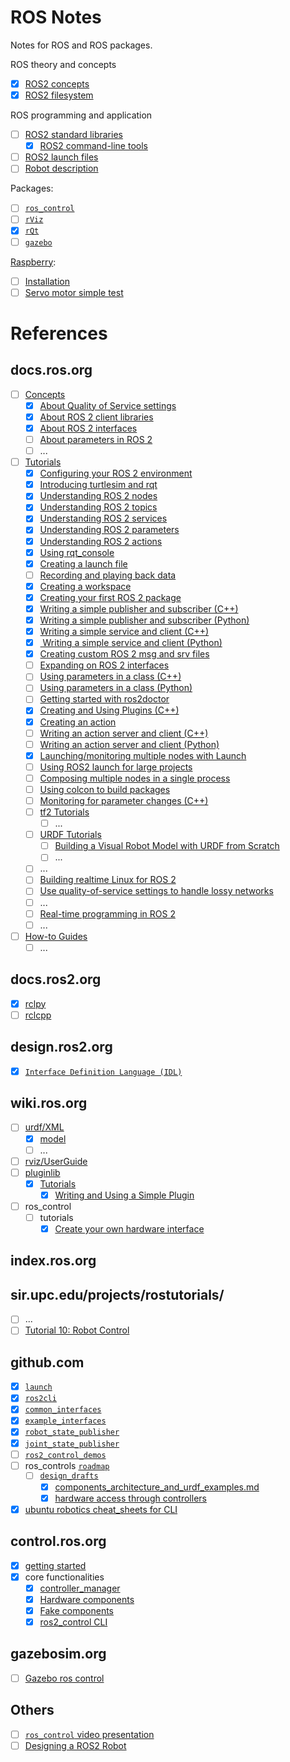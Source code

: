 # ROS Notes
Notes for ROS and ROS packages.

ROS theory and concepts
- [x] [ROS2 concepts](ROS2_concepts.md)
- [x] [ROS2 filesystem](ROS2_filesystem.md)

ROS programming and application
- [ ] [ROS2 standard libraries](Standard_Libraries)
  - [x] [ROS2 command-line tools](Standard_Libraries/ros2cli.md)
- [ ] [ROS2 launch files](launch.md) 
- [ ] [Robot description](Robot_description)

Packages:
- [ ] [`ros_control`](ROS_control)
- [ ] [`rViz`](rViz)
- [x] [`rQt`](rQt)
- [ ] [`gazebo`](gazebo)

[Raspberry](Raspberry):
- [ ] [Installation](Raspberry/installation.md)
- [ ] [Servo motor simple test](Raspberry/Rpi_servo.md)

# References
## docs.ros.org
- [ ] [Concepts](https://docs.ros.org/en/galactic/Concepts/)
  - [x] [About Quality of Service settings](https://docs.ros.org/en/galactic/Concepts/About-Quality-of-Service-Settings.html)
  - [x] [About ROS 2 client libraries](https://docs.ros.org/en/galactic/Concepts/About-ROS-2-Client-Libraries.html)
  - [x] [About ROS 2 interfaces](https://docs.ros.org/en/galactic/Concepts/About-ROS-Interfaces.html)
  - [ ] [About parameters in ROS 2](https://docs.ros.org/en/galactic/Concepts/About-ROS-2-Parameters.html)
  - [ ] ...
- [ ] [Tutorials](https://docs.ros.org/en/galactic/Tutorials.html)
  - [x] [Configuring your ROS 2 environment](https://docs.ros.org/en/galactic/Tutorials/Configuring-ROS2-Environment.html)
  - [x] [Introducing turtlesim and rqt](https://docs.ros.org/en/galactic/Tutorials/Turtlesim/Introducing-Turtlesim.html)
  - [x] [Understanding ROS 2 nodes](https://docs.ros.org/en/galactic/Tutorials/Understanding-ROS2-Nodes.html)
  - [x] [Understanding ROS 2 topics](https://docs.ros.org/en/galactic/Tutorials/Topics/Understanding-ROS2-Topics.html)
  - [x] [Understanding ROS 2 services](https://docs.ros.org/en/galactic/Tutorials/Services/Understanding-ROS2-Services.html)
  - [x] [Understanding ROS 2 parameters](https://docs.ros.org/en/galactic/Tutorials/Services/Understanding-ROS2-Services.html)
  - [x] [Understanding ROS 2 actions](https://docs.ros.org/en/galactic/Tutorials/Understanding-ROS2-Actions.html)
  - [x] [Using rqt_console](https://docs.ros.org/en/galactic/Tutorials/Rqt-Console/Using-Rqt-Console.html)
  - [x] [Creating a launch file](https://docs.ros.org/en/galactic/Tutorials/Launch-Files/Creating-Launch-Files.html)
  - [ ] [Recording and playing back data](https://docs.ros.org/en/galactic/Tutorials/Ros2bag/Recording-And-Playing-Back-Data.html)
  - [x] [Creating a workspace](https://docs.ros.org/en/galactic/Tutorials/Workspace/Creating-A-Workspace.html)
  - [x] [Creating your first ROS 2 package](https://docs.ros.org/en/galactic/Tutorials/Creating-Your-First-ROS2-Package.html)
  - [x] [Writing a simple publisher and subscriber (C++)](https://docs.ros.org/en/galactic/Tutorials/Writing-A-Simple-Cpp-Publisher-And-Subscriber.html)
  - [x] [Writing a simple publisher and subscriber (Python)](https://docs.ros.org/en/galactic/Tutorials/Writing-A-Simple-Py-Publisher-And-Subscriber.html)
  - [x] [Writing a simple service and client (C++)](https://docs.ros.org/en/galactic/Tutorials/Writing-A-Simple-Cpp-Service-And-Client.html)
  - [x] [ Writing a simple service and client (Python)](https://docs.ros.org/en/galactic/Tutorials/Writing-A-Simple-Py-Service-And-Client.html)
  - [x] [Creating custom ROS 2 msg and srv files](https://docs.ros.org/en/galactic/Tutorials/Custom-ROS2-Interfaces.html)
  - [ ] [Expanding on ROS 2 interfaces](https://docs.ros.org/en/galactic/Tutorials/Single-Package-Define-And-Use-Interface.html)
  - [ ] [Using parameters in a class (C++)](https://docs.ros.org/en/galactic/Tutorials/Using-Parameters-In-A-Class-CPP.html)
  - [ ] [Using parameters in a class (Python)](https://docs.ros.org/en/galactic/Tutorials/Using-Parameters-In-A-Class-Python.html)
  - [ ] [Getting started with ros2doctor](https://docs.ros.org/en/galactic/Tutorials/Getting-Started-With-Ros2doctor.html)
  - [x] [Creating and Using Plugins (C++)](https://docs.ros.org/en/galactic/Tutorials/Pluginlib.html)
  - [x] [Creating an action](https://docs.ros.org/en/galactic/Tutorials/Actions/Creating-an-Action.html)
  - [ ] [Writing an action server and client (C++)](https://docs.ros.org/en/galactic/Tutorials/Actions/Writing-a-Cpp-Action-Server-Client.html)
  - [ ] [Writing an action server and client (Python)](https://docs.ros.org/en/galactic/Tutorials/Actions/Writing-a-Py-Action-Server-Client.html)
  - [x] [Launching/monitoring multiple nodes with Launch](https://docs.ros.org/en/galactic/Tutorials/Launch-system.html)
  - [ ] [Using ROS2 launch for large projects](https://docs.ros.org/en/galactic/Tutorials/Launch-Files/Using-ROS2-Launch-For-Large-Projects.html)
  - [ ] [Composing multiple nodes in a single process](https://docs.ros.org/en/galactic/Tutorials/Composition.html)
  - [ ] [Using colcon to build packages](https://docs.ros.org/en/galactic/Tutorials/Colcon-Tutorial.html)
  - [ ] [Monitoring for parameter changes (C++)](https://docs.ros.org/en/galactic/Tutorials/Monitoring-For-Parameter-Changes-CPP.html)
  - [ ] [tf2 Tutorials](https://docs.ros.org/en/galactic/Tutorials/Tf2/Tf2-Main.html)
    - [ ] ...
  - [ ] [URDF Tutorials](https://docs.ros.org/en/galactic/Tutorials/URDF/URDF-Main.html)
    - [ ] [Building a Visual Robot Model with URDF from Scratch](https://docs.ros.org/en/galactic/Tutorials/URDF/Building-a-Visual-Robot-Model-with-URDF-from-Scratch.html)
    - [ ] ...
  - [ ] ...
  - [ ] [Building realtime Linux for ROS 2](https://docs.ros.org/en/galactic/Tutorials/Building-Realtime-rt_preempt-kernel-for-ROS-2.html)
  - [ ] [Use quality-of-service settings to handle lossy networks](https://docs.ros.org/en/galactic/Tutorials/Quality-of-Service.html)
  - [ ] ...
  - [ ] [Real-time programming in ROS 2](https://docs.ros.org/en/galactic/Tutorials/Real-Time-Programming.html)
  - [ ] ...
- [ ] [How-to Guides](https://docs.ros.org/en/galactic/How-To-Guides.html)
  - [ ] ...

## docs.ros2.org
- [x] [rclpy](https://docs.ros2.org/latest/api/rclpy/index.html)
- [ ] [rclcpp](https://docs.ros2.org/latest/api/rclcpp/)

## design.ros2.org
- [x] [`Interface Definition Language (IDL)`](https://design.ros2.org/articles/idl_interface_definition.html)

## wiki.ros.org
- [ ] [urdf/XML](http://wiki.ros.org/urdf/XML)
  - [x] [model](http://wiki.ros.org/urdf/XML/model)
  - [ ] ...
- [ ] [rviz/UserGuide](http://wiki.ros.org/rviz/UserGuide)
- [ ] [pluginlib](http://wiki.ros.org/pluginlib)
  - [x] [Tutorials](http://wiki.ros.org/pluginlib/Tutorials)
    - [x] [Writing and Using a Simple Plugin](http://wiki.ros.org/pluginlib/Tutorials/Writing%20and%20Using%20a%20Simple%20Plugin)
- [ ] ros_control
  - [ ] tutorials
    - [x] [Create your own hardware interface](http://wiki.ros.org/ros_control/Tutorials/Create%20your%20own%20hardware%20interface)

## index.ros.org

## sir.upc.edu/projects/rostutorials/
- [ ] ...
- [ ] [Tutorial 10: Robot Control](https://sir.upc.edu/projects/rostutorials/10-gazebo_control_tutorial/index.html)

## github.com
- [x] [`launch`](https://github.com/ros2/launch/blob/master/launch/doc/source/architecture.rst)
- [x] [`ros2cli`](https://github.com/ros2/ros2cli)
- [x] [`common_interfaces`](https://github.com/ros2/common_interfaces)
- [x] [`example_interfaces`](https://github.com/ros2/example_interfaces)
- [x] [`robot_state_publisher`](https://github.com/ros/robot_state_publisher/tree/ros2)
- [x] [`joint_state_publisher`](https://github.com/ros/joint_state_publisher/tree/ros2)
- [ ] [`ros2_control_demos`](https://github.com/ros-controls/ros2_control_demos)
- [ ] ros_controls [`roadmap`](https://github.com/ros-controls/roadmap)
  - [ ] [`design_drafts`](https://github.com/ros-controls/roadmap/tree/master/design_drafts)
    - [x] [components_architecture_and_urdf_examples.md](https://github.com/ros-controls/roadmap/blob/master/design_drafts/components_architecture_and_urdf_examples.md)
    - [x] [hardware access through controllers](https://github.com/ros-controls/roadmap/blob/master/design_drafts/hardware_access.md)
- [x] [ubuntu robotics cheat_sheets for CLI](https://github.com/ubuntu-robotics/ros2_cheats_sheet/blob/master/cli/cli_cheats_sheet.pdf)

## control.ros.org
- [x] [getting started](https://control.ros.org/getting_started.html)
- [x] core functionalities
  - [x] [controller_manager](http://control.ros.org/ros2_control/controller_manager/doc/userdoc.html)
  - [x] [Hardware components](http://control.ros.org/ros2_control/hardware_interface/doc/hardware_components_userdoc.html)
  - [x] [Fake components](http://control.ros.org/ros2_control/hardware_interface/doc/fake_components_userdoc.html)  
  - [x] [ros2_control CLI](http://control.ros.org/ros2_control/ros2controlcli/doc/userdoc.html) 
## gazebosim.org
- [ ] [Gazebo ros control](http://gazebosim.org/tutorials/?tut=ros_control)

## Others
- [ ] [`ros_control` video presentation](https://vimeo.com/107507546)
- [ ] [Designing a ROS2 Robot](https://jeffzzq.medium.com/designing-a-ros2-robot-7c31a62c535a)